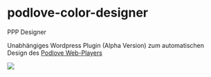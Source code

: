 podlove-color-designer
======================

PPP Designer

Unabhängiges Wordpress Plugin (Alpha Version) zum automatischen Design des <a href="">Podlove Web-Players</a>

<img src="https://a248.e.akamai.net/camo.github.com/53ffe158e718e57222789ed6691ffdd23e0ff9de/687474703a2f2f6c6162732e77696b69627974652e6f72672f77702d636f6e74656e742f75706c6f6164732f73697465732f332f323031332f30332f556e62656e616e6e742e706e67">
